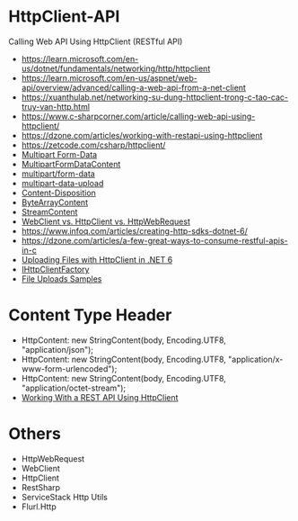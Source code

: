 # HttpClient-API
Calling Web API Using HttpClient (RESTful API)
+ https://learn.microsoft.com/en-us/dotnet/fundamentals/networking/http/httpclient
+ https://learn.microsoft.com/en-us/aspnet/web-api/overview/advanced/calling-a-web-api-from-a-net-client
+ https://xuanthulab.net/networking-su-dung-httpclient-trong-c-tao-cac-truy-van-http.html
+ https://www.c-sharpcorner.com/article/calling-web-api-using-httpclient/
+ https://dzone.com/articles/working-with-restapi-using-httpclient
+ https://zetcode.com/csharp/httpclient/
+ [Multipart Form-Data](https://code-maze.com/aspnetcore-multipart-form-data-in-httpclient/)
+ [MultipartFormDataContent](https://makolyte.com/csharp-how-to-send-a-file-with-httpclient/)
+ [multipart/form-data](https://stackoverflow.com/questions/19954287/how-to-upload-file-to-server-with-http-post-multipart-form-data)
+ [multipart-data-upload](https://learn.microsoft.com/en-us/answers/questions/125155/multipart-data-upload)
+ [Content-Disposition](https://www.c-sharpcorner.com/article/upload-any-file-using-http-post-multipart-form-data/)
+ [ByteArrayContent](https://stackoverflow.com/questions/71335381/http-client-upload-file-c-sharp)
+ [StreamContent](https://code-maze.com/using-streams-with-httpclient-to-improve-performance-and-memory-usage/)
+ [WebClient vs. HttpClient vs. HttpWebRequest](https://www.infoworld.com/article/3198673/when-to-use-webclient-vs-httpclient-vs-httpwebrequest.html)
+ https://www.infoq.com/articles/creating-http-sdks-dotnet-6/
+ https://dzone.com/articles/a-few-great-ways-to-consume-restful-apis-in-c
+ [Uploading Files with HttpClient in .NET 6](https://codingwithcalvin.net/uploading-files-with-httpclient-in-net-6/)
+ [IHttpClientFactory](https://learn.microsoft.com/en-us/dotnet/architecture/microservices/implement-resilient-applications/use-httpclientfactory-to-implement-resilient-http-requests)
+ [File Uploads Samples](https://github.com/dotnet/AspNetCore.Docs/tree/main/aspnetcore/mvc/models/file-uploads/samples)

# Content Type Header
+ HttpContent: new StringContent(body, Encoding.UTF8, "application/json");
+ HttpContent: new StringContent(body, Encoding.UTF8, "application/x-www-form-urlencoded");
+ HttpContent: new StringContent(body, Encoding.UTF8, "application/octet-stream");
+ [Working With a REST API Using HttpClient](https://dzone.com/articles/working-with-restapi-using-httpclient)

# Others
+ HttpWebRequest
+ WebClient
+ HttpClient
+ RestSharp
+ ServiceStack Http Utils
+ Flurl.Http
